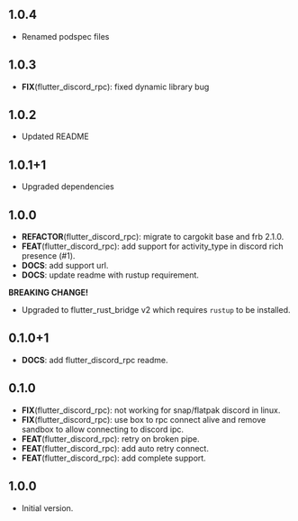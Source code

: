 ## 1.0.4

 - Renamed podspec files

## 1.0.3

 - **FIX**(flutter_discord_rpc): fixed dynamic library bug

## 1.0.2

 - Updated README

## 1.0.1+1

 - Upgraded dependencies

## 1.0.0

 - **REFACTOR**(flutter_discord_rpc): migrate to cargokit base and frb 2.1.0.
 - **FEAT**(flutter_discord_rpc): add support for activity_type in discord rich presence (#1).
 - **DOCS**: add support url.
 - **DOCS**: update readme with rustup requirement.

**BREAKING CHANGE!** 
 - Upgraded to flutter_rust_bridge v2 which requires `rustup` to be installed.

## 0.1.0+1

 - **DOCS**: add flutter_discord_rpc readme.

## 0.1.0

 - **FIX**(flutter_discord_rpc): not working for snap/flatpak discord in linux.
 - **FIX**(flutter_discord_rpc): use box to rpc connect alive and remove sandbox to allow connecting to discord ipc.
 - **FEAT**(flutter_discord_rpc): retry on broken pipe.
 - **FEAT**(flutter_discord_rpc): add auto retry connect.
 - **FEAT**(flutter_discord_rpc): add complete support.

## 1.0.0

- Initial version.
